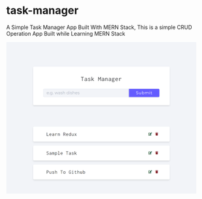 # task-manager
A Simple Task Manager App Built With MERN Stack, This is a simple CRUD Operation App Built while Learning MERN Stack

![task manager](https://github.com/Basudev1/task-manager/blob/master/task.png)
